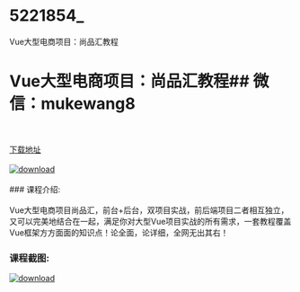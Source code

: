 # 5221854_
Vue大型电商项目：尚品汇教程
# Vue大型电商项目：尚品汇教程## 微信：mukewang8
<br/></br>[下载地址](http://www.36tz.cn/article/5221854 "下载地址")
<br/></br>[![download](http://36tz.cn/muke_img/2021_12_1-300x161.png "下载地址")](http://www.36tz.cn/article/5221854 "下载地址")
<br/></br>### 课程介绍:<br/></br>Vue大型电商项目尚品汇，前台+后台，双项目实战，前后端项目二者相互独立，又可以完美地结合在一起，满足你对大型Vue项目实战的所有需求，一套教程覆盖Vue框架方方面面的知识点！论全面，论详细，全网无出其右！

### 课程截图:
[![download](http://36tz.cn/muke_img/2021_12_2.png "下载地址")](http://www.36tz.cn/article/5221854 "下载地址")
